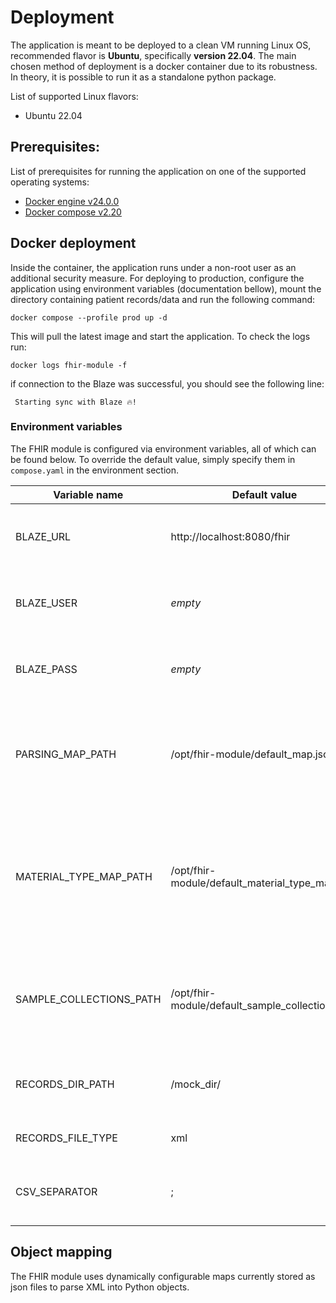 # Deployment

The application is meant to be deployed to a clean VM running Linux OS,
recommended flavor is **Ubuntu**, specifically **version 22.04**.
The main chosen method of deployment is a docker container due to its robustness. In theory, it is possible to run
it as a standalone python package.

List of supported Linux flavors:

- Ubuntu 22.04

## Prerequisites:

List of prerequisites for running the application on one of the supported operating systems:

- [Docker engine v24.0.0](https://docs.docker.com/engine/release-notes/24.0/#2400)
- [Docker compose v2.20](https://docs.docker.com/compose/release-notes/#2200)

## Docker deployment

Inside the container, the application runs under a non-root user as an additional security measure.
For deploying to production,
configure the application using environment variables (documentation bellow),
mount the directory containing patient records/data and run the following command:

```shell
docker compose --profile prod up -d
```

This will pull the latest image and start the application. To check the logs run:

```shell
docker logs fhir-module -f
```

if connection to the Blaze was successful, you should see the following line:

` Starting sync with Blaze 🔥!`
### Environment variables

The FHIR module is configured via environment variables, all of which can be found below. To override the default value,
simply specify them in `compose.yaml` in the environment section.

| Variable name           | Default value                                   | Description                                                                                                                                     |
|-------------------------|-------------------------------------------------|-------------------------------------------------------------------------------------------------------------------------------------------------|
| BLAZE_URL               | http://localhost:8080/fhir                      | Base url of the FHIR server for sync. No trailing slash.                                                                                        |
| BLAZE_USER              | _empty_                                         | Basic auth username for accessing the blaze store via HTTP.                                                                                     |
| BLAZE_PASS              | _empty_                                         | Basic auth password for accessing the blaze store via HTTP.                                                                                     |
| PARSING_MAP_PATH        | /opt/fhir-module/default_map.json               | Path to a JSON file containing object parsing mappings. Example [here](../util/default_map.json).                                               |
| MATERIAL_TYPE_MAP_PATH  | /opt/fhir-module/default_material_type_map.json | Path to a JSON file containing mappings between organizational and FHIR material types. Example [here](../util/default_material_type_map.json). |
| SAMPLE_COLLECTIONS_PATH | /opt/fhir-module/default_sample_collection.json | Path to a JSON file containing information about Sample collections. Example [here](../util/default_sample_collection.json).                    |
 | RECORDS_DIR_PATH        | /mock_dir/                                      | Path to a folder containing file(s) with records.                                                                                               |
 | RECORDS_FILE_TYPE       | xml                                             | Type of files containing the records.                                                                                                           |
 | CSV_SEPARATOR           | ;                                               | Separator used inside csv file, if the records are in a csv format.                                                                             |
## Object mapping

The FHIR module uses dynamically configurable maps currently stored as json files
to parse XML into Python objects. 